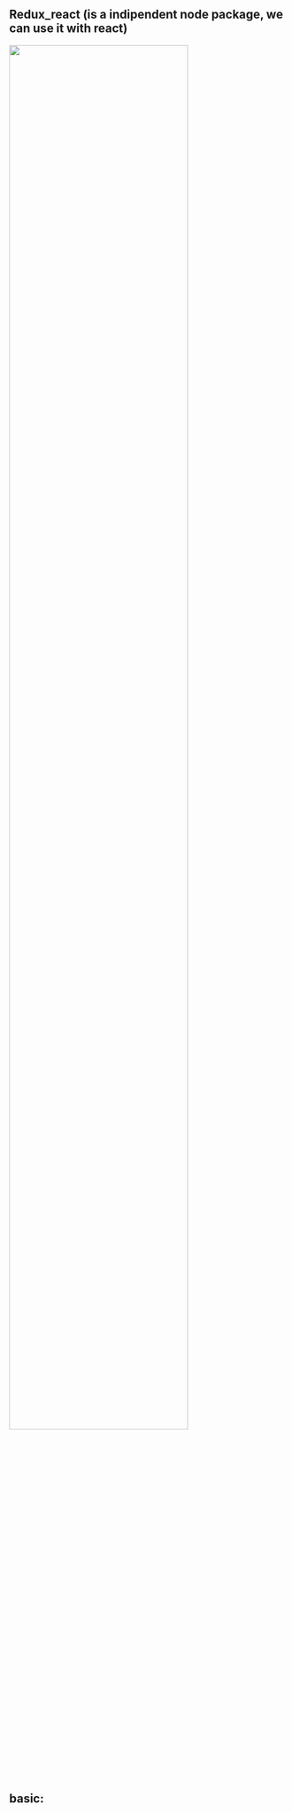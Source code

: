 ## Redux_react (is a indipendent node package, we can use it with react)
<img src="img_girl.jpg" width="80%">

## basic: 
